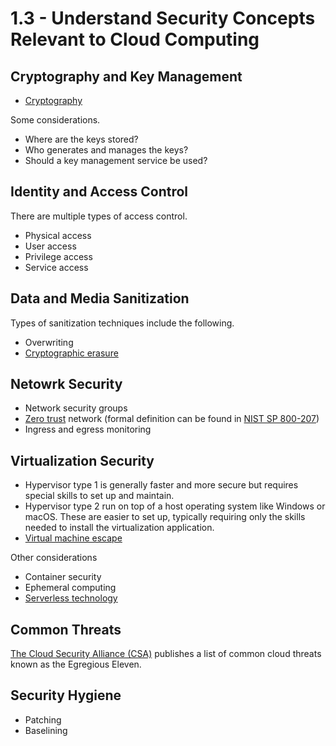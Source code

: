 # 1.3 - Understand Security Concepts Relevant to Cloud Computing

## Cryptography and Key Management

- [Cryptography](../../../definitions/C.md#cryptography)

Some considerations.
- Where are the keys stored?
- Who generates and manages the keys?
- Should a key management service be used?

## Identity and Access Control

There are multiple types of access control.
- Physical access
- User access
- Privilege access
- Service access

## Data and Media Sanitization

Types of sanitization techniques include the following.
- Overwriting
- [Cryptographic erasure](../../../definitions/C.md#cryptographic-erasure)

## Netowrk Security

- Network security groups
- [Zero trust](../../../definitions/Z.md#zero-trust) network (formal definition can be found in [NIST SP 800-207](https://csrc.nist.gov/pubs/sp/800/207/final))
- Ingress and egress monitoring

## Virtualization Security

- Hypervisor type 1 is generally faster and more secure but requires special skills to set up and maintain.
- Hypervisor type 2 run on top of a host operating system like Windows or macOS. These are easier to set up, typically requiring only the skills needed to install the virtualization application.
- [Virtual machine escape](../../../definitions/V.md#virtual-machine-escape)

Other considerations
- Container security
- Ephemeral computing
- [Serverless technology](../../../definitions/S.md#serverless-computing)

## Common Threats

[The Cloud Security Alliance (CSA)](https://cloudsecurityalliance.org/) publishes a list of common cloud threats known as the Egregious Eleven.

## Security Hygiene

- Patching
- Baselining
